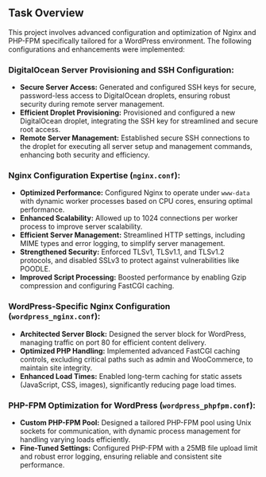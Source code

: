 ## Task Overview

This project involves advanced configuration and optimization of Nginx and PHP-FPM specifically tailored for a WordPress environment. The following configurations and enhancements were implemented:

### DigitalOcean Server Provisioning and SSH Configuration:

- **Secure Server Access:** Generated and configured SSH keys for secure, password-less access to DigitalOcean droplets, ensuring robust security during remote server management.
- **Efficient Droplet Provisioning:** Provisioned and configured a new DigitalOcean droplet, integrating the SSH key for streamlined and secure root access.
- **Remote Server Management:** Established secure SSH connections to the droplet for executing all server setup and management commands, enhancing both security and efficiency.

### Nginx Configuration Expertise (`nginx.conf`):

- **Optimized Performance:** Configured Nginx to operate under `www-data` with dynamic worker processes based on CPU cores, ensuring optimal performance.
- **Enhanced Scalability:** Allowed up to 1024 connections per worker process to improve server scalability.
- **Efficient Server Management:** Streamlined HTTP settings, including MIME types and error logging, to simplify server management.
- **Strengthened Security:** Enforced TLSv1, TLSv1.1, and TLSv1.2 protocols, and disabled SSLv3 to protect against vulnerabilities like POODLE.
- **Improved Script Processing:** Boosted performance by enabling Gzip compression and configuring FastCGI caching.

### WordPress-Specific Nginx Configuration (`wordpress_nginx.conf`):

- **Architected Server Block:** Designed the server block for WordPress, managing traffic on port 80 for efficient content delivery.
- **Optimized PHP Handling:** Implemented advanced FastCGI caching controls, excluding critical paths such as admin and WooCommerce, to maintain site integrity.
- **Enhanced Load Times:** Enabled long-term caching for static assets (JavaScript, CSS, images), significantly reducing page load times.

### PHP-FPM Optimization for WordPress (`wordpress_phpfpm.conf`):

- **Custom PHP-FPM Pool:** Designed a tailored PHP-FPM pool using Unix sockets for communication, with dynamic process management for handling varying loads efficiently.
- **Fine-Tuned Settings:** Configured PHP-FPM with a 25MB file upload limit and robust error logging, ensuring reliable and consistent site performance.
